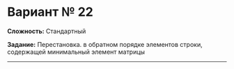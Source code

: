 # Вариант № 22
**Сложность:** Стандартный

**Задание:**  Перестановка. в обратном порядке элементов строки, содержащей минимальный элемент матрицы

---